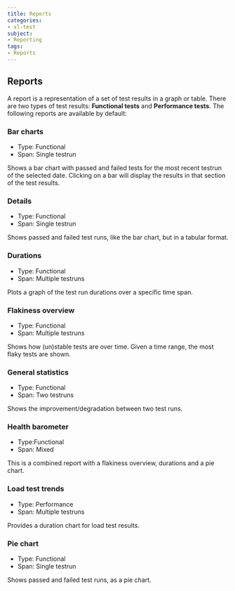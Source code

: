 ```yaml
---
title: Reports
categories:
- xl-test
subject:
- Reporting
tags:
- Reports
---
```



## Reports
A report is a representation of a set of test results in a graph or table. There are two types of test results: **Functional tests** and **Performance tests**. The following reports are available by default:

### Bar charts
* Type: Functional
* Span: Single testrun

Shows a bar chart with passed and failed tests for the most recent testrun of the selected date. Clicking on a bar will display the results in that section of the test results.

### Details
* Type: Functional
* Span: Single testrun

Shows passed and failed test runs, like the bar chart, but in a tabular format.

### Durations
* Type: Functional
* Span: Multiple testruns

Plots a graph of the test run durations over a specific time span.

### Flakiness overview
* Type: Functional
* Span: Multiple testruns

Shows how (un)stable tests are over time. Given a time range, the most flaky tests are shown.

### General statistics
* Type: Functional
* Span: Two testruns

Shows the improvement/degradation between two test runs.


### Health barometer
* Type:Functional
* Span: Mixed

This is a combined report with a flakiness overview, durations and a pie chart.

### Load test trends
* Type: Performance
* Span: Multiple testruns

Provides a duration chart for load test results.

### Pie chart
* Type: Functional
* Span: Single testrun

Shows passed and failed test runs, as a pie chart.